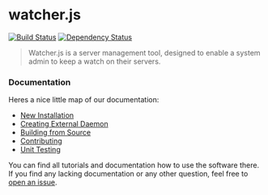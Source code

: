 watcher.js
=====
[![Build Status](https://travis-ci.org/brendanashworth/watcher.js.svg)](https://travis-ci.org/brendanashworth/watcher.js)
[![Dependency Status](https://david-dm.org/brendanashworth/watcher.js.svg)](https://david-dm.org/brendanashworth/watcher.js)

> Watcher.js is a server management tool, designed to enable a system admin to keep a watch on their servers.

### Documentation
Heres a nice little map of our documentation:
* [New Installation](./docs/new-install.md)
* [Creating External Daemon](./docs/creating-external-daemon.md)
* [Building from Source](./docs/building-from-source.md)
* [Contributing](./docs/contributing.md)
* [Unit Testing](./docs/unit-testing.md)

You can find all tutorials and documentation how to use the software there. If you find any lacking documentation or any other question, feel free to [open an issue](https://github.com/brendanashworth/watcher.js/issues).

